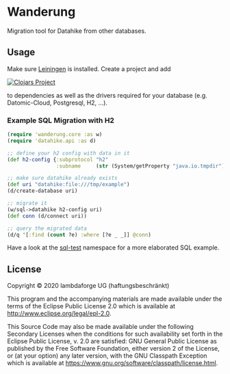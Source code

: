 # Wanderung

Migration tool for Datahike from other databases.

## Usage

Make sure [Leiningen](https://leiningen.org/) is installed. Create a project and add 

[![Clojars Project](http://clojars.org/io.lambdaforge/wanderung/latest-version.svg)](http://clojars.org/io.lambdaforge/wanderung) 

to dependencies as well as the drivers required for your database (e.g. Datomic-Cloud, Postgresql, H2, ...).

### Example SQL Migration with H2
```clojure
(require 'wanderung.core :as w)
(require 'datahike.api :as d)

;; define your h2 config with data in it
(def h2-config {:subprotocol "h2"
                :subname     (str (System/getProperty "java.io.tmpdir") "/example.h2")})

;; make sure datahike already exists
(def uri "datahike:file:///tmp/example")
(d/create-database uri)

;; migrate it
(w/sql->datahike h2-config uri)
(def conn (d/connect uri))

;; query the migrated data
(d/q '[:find (count ?e) :where [?e _ _]] @conn)
```

Have a look at the [sql-test]("test/wanderung/sql_test.clj") namespace for a more elaborated SQL example.

## License

Copyright © 2020 lambdaforge UG (haftungsbeschränkt)

This program and the accompanying materials are made available under the
terms of the Eclipse Public License 2.0 which is available at
http://www.eclipse.org/legal/epl-2.0.

This Source Code may also be made available under the following Secondary
Licenses when the conditions for such availability set forth in the Eclipse
Public License, v. 2.0 are satisfied: GNU General Public License as published by
the Free Software Foundation, either version 2 of the License, or (at your
option) any later version, with the GNU Classpath Exception which is available
at https://www.gnu.org/software/classpath/license.html.
